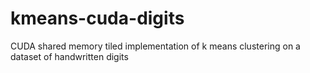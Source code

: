 # kmeans-cuda-digits
CUDA shared memory tiled implementation of k means clustering on a dataset of handwritten digits
